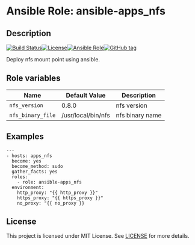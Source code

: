 # Ansible Role: ansible-apps_nfs

## Description

[![Build Status](https://travis-ci.com/lotusnoir/ansible-apps_nfs.svg?branch=master)](https://travis-ci.com/lotusnoir/ansible-apps_nfs)[![License](https://img.shields.io/badge/license-MIT%20License-brightgreen.svg)](https://opensource.org/licenses/MIT)[![Ansible Role](https://img.shields.io/badge/ansible%20role-apps__nfs-blue)](https://galaxy.ansible.com/lotusnoir/ansible-apps_nfs/)[![GitHub tag](https://img.shields.io/badge/version-latest-blue)](https://github.com/lotusnoir/ansible-apps_nfs/tags)

Deploy nfs mount point using ansible.


## Role variables

| Name           | Default Value | Description                        |
| -------------- | ------------- | -----------------------------------|
| `nfs_version` | 0.8.0 | nfs version |
| `nfs_binary_file` | /usr/local/bin/nfs | nfs binary name|

## Examples

	---
	- hosts: apps_nfs
	  become: yes
	  become_method: sudo
	  gather_facts: yes
	  roles:
	    - role: ansible-apps_nfs
	  environment: 
	    http_proxy: "{{ http_proxy }}"
	    https_proxy: "{{ https_proxy }}"
	    no_proxy: "{{ no_proxy }}

## License

This project is licensed under MIT License. See [LICENSE](/LICENSE) for more details.
